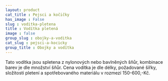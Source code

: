 ```yaml
---
layout: product
cat_title : Pejsci a kočičky
has_image : False
slug : voditka-pletena
title : Vodítka pletená
image : false
group_slug : obojky-a-voditka
cat_slug : pejsci-a-kocicky
group_title : Obojky a vodítka
---
```


Tato vodítka jsou spletena z nylonových nebo bavlněných šňůr, kombinace barev je dle množství šňůr. Cena vodítka je dle délky, požadované šířky, složitosti pletení a spotřebovaného materiálu v rozmezí 150-600,-Kč.

